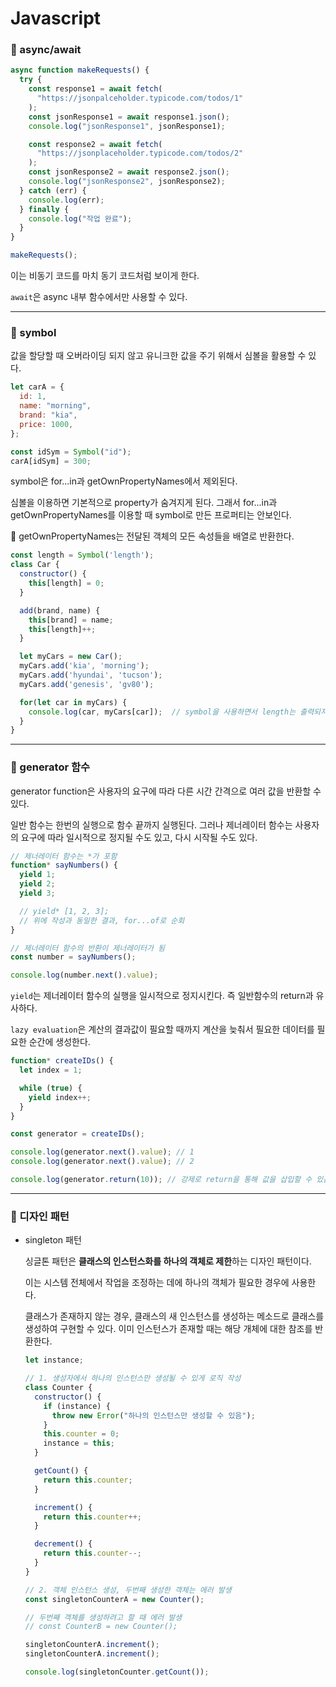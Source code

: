 # Javascript

### 🔹 async/await

```js
async function makeRequests() {
  try {
    const response1 = await fetch(
      "https://jsonpalceholder.typicode.com/todos/1"
    );
    const jsonResponse1 = await response1.json();
    console.log("jsonResponse1", jsonResponse1);

    const response2 = await fetch(
      "https://jsonplaceholder.typicode.com/todos/2"
    );
    const jsonResponse2 = await response2.json();
    console.log("jsonResponse2", jsonResponse2);
  } catch (err) {
    console.log(err);
  } finally {
    console.log("작업 완료");
  }
}

makeRequests();
```

이는 비동기 코드를 마치 동기 코드처럼 보이게 한다.

`await`은 async 내부 함수에서만 사용할 수 있다.

---

### 🔹 symbol

값을 할당할 때 오버라이딩 되지 않고 유니크한 값을 주기 위해서 심볼을 활용할 수 있다.

```js
let carA = {
  id: 1,
  name: "morning",
  brand: "kia",
  price: 1000,
};

const idSym = Symbol("id");
carA[idSym] = 300;
```

symbol은 for...in과 getOwnPropertyNames에서 제외된다.

심볼을 이용하면 기본적으로 property가 숨겨지게 된다. 그래서 for...in과 getOwnPropertyNames를 이용할 때 symbol로 만든 프로퍼티는 안보인다.

🔎 getOwnPropertyNames는 전달된 객체의 모든 속성들을 배열로 반환한다.

```js
const length = Symbol('length');
class Car {
  constructor() {
    this[length] = 0;
  }

  add(brand, name) {
    this[brand] = name;
    this[length]++;
  }

  let myCars = new Car();
  myCars.add('kia', 'morning');
  myCars.add('hyundai', 'tucson');
  myCars.add('genesis', 'gv80');

  for(let car in myCars) {
    console.log(car, myCars[car]);  // symbol을 사용하면서 length는 출력되지 않는다
  }
}
```

---

### 🔹 generator 함수

generator function은 사용자의 요구에 따라 다른 시간 간격으로 여러 값을 반환할 수 있다.

일반 함수는 한번의 실행으로 함수 끝까지 실행된다. 그러나 제너레이터 함수는 사용자의 요구에 따라 일시적으로 정지될 수도 있고, 다시 시작될 수도 있다.

```js
// 제너레이터 함수는 *가 포함
function* sayNumbers() {
  yield 1;
  yield 2;
  yield 3;

  // yield* [1, 2, 3];
  // 위에 작성과 동일한 결과, for...of로 순회
}

// 제너레이터 함수의 반환이 제너레이터가 됨
const number = sayNumbers();

console.log(number.next().value);
```

`yield`는 제너레이터 함수의 실행을 일시적으로 정지시킨다. 즉 일반함수의 return과 유사하다.

`lazy evaluation`은 계산의 결과값이 필요할 때까지 계산을 늦춰서 필요한 데이터를 필요한 순간에 생성한다.

```js
function* createIDs() {
  let index = 1;

  while (true) {
    yield index++;
  }
}

const generator = createIDs();

console.log(generator.next().value); // 1
console.log(generator.next().value); // 2

console.log(generator.return(10)); // 강제로 return을 통해 값을 삽입할 수 있음
```

---

### 🔹 디자인 패턴

- singleton 패턴

  싱글톤 패턴은 **클래스의 인스턴스화를 하나의 객체로 제한**하는 디자인 패턴이다.

  이는 시스템 전체에서 작업을 조정하는 데에 하나의 객체가 필요한 경우에 사용한다.

  클래스가 존재하지 않는 경우, 클래스의 새 인스턴스를 생성하는 메소드로 클래스를 생성하여 구현할 수 있다. 이미 인스턴스가 존재할 때는 해당 개체에 대한 참조를 반환한다.

  ```js
  let instance;

  // 1. 생성자에서 하나의 인스턴스만 생성될 수 있게 로직 작성
  class Counter {
    constructor() {
      if (instance) {
        throw new Error("하나의 인스턴스만 생성할 수 있음");
      }
      this.counter = 0;
      instance = this;
    }

    getCount() {
      return this.counter;
    }

    increment() {
      return this.counter++;
    }

    decrement() {
      return this.counter--;
    }
  }

  // 2. 객체 인스턴스 생성, 두번째 생성한 객체는 에러 발생
  const singletonCounterA = new Counter();

  // 두번째 객체를 생성하려고 할 때 에러 발생
  // const CounterB = new Counter();

  singletonCounterA.increment();
  singletonCounterA.increment();

  console.log(singletonCounter.getCount());
  ```

